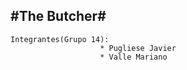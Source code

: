 #The Butcher#
------------
    Integrantes(Grupo 14): 
                        * Pugliese Javier
                        * Valle Mariano